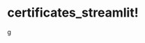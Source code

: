 # certificates_streamlit!


[g](https://user-images.githubusercontent.com/66875322/135199809-3dc16022-7514-49e4-aae5-dfd535170fb4.png)
